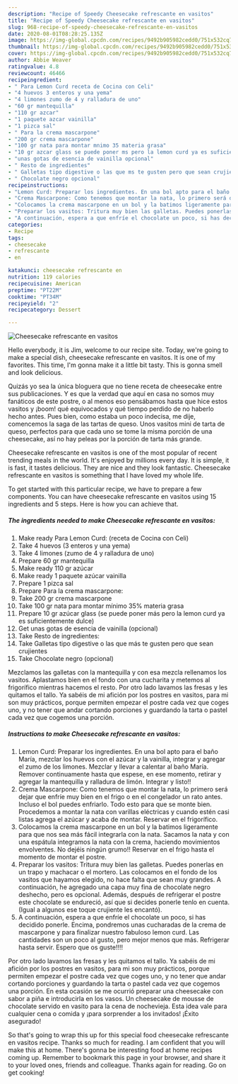 ```yaml
---
description: "Recipe of Speedy Cheesecake refrescante en vasitos"
title: "Recipe of Speedy Cheesecake refrescante en vasitos"
slug: 968-recipe-of-speedy-cheesecake-refrescante-en-vasitos
date: 2020-08-01T08:28:25.135Z
image: https://img-global.cpcdn.com/recipes/9492b905982cedd0/751x532cq70/cheesecake-refrescante-en-vasitos-foto-principal.jpg
thumbnail: https://img-global.cpcdn.com/recipes/9492b905982cedd0/751x532cq70/cheesecake-refrescante-en-vasitos-foto-principal.jpg
cover: https://img-global.cpcdn.com/recipes/9492b905982cedd0/751x532cq70/cheesecake-refrescante-en-vasitos-foto-principal.jpg
author: Abbie Weaver
ratingvalue: 4.8
reviewcount: 46466
recipeingredient:
- " Para Lemon Curd receta de Cocina con Celi"
- "4 huevos 3 enteros y una yema"
- "4 limones zumo de 4 y ralladura de uno"
- "60 gr mantequilla"
- "110 gr azcar"
- "1 paquete azcar vainilla"
- "1 pizca sal"
- " Para la crema mascarpone"
- "200 gr crema mascarpone"
- "100 gr nata para montar mnimo 35 materia grasa"
- "10 gr azcar glass se puede poner ms pero la lemon curd ya es suficientemente dulce"
- "unas gotas de esencia de vainilla opcional"
- " Resto de ingredientes"
- " Galletas tipo digestive o las que ms te gusten pero que sean crujientes"
- " Chocolate negro opcional"
recipeinstructions:
- "Lemon Curd: Preparar los ingredientes. En una bol apto para el baño María, mezclar los huevos con el azúcar y la vainilla, integrar y agregar el zumo de los limones. Mezclar y llevar a calentar al baño María. Remover continuamente hasta que espese, en ese momento, retirar y agregar la mantequilla y ralladura de limón. Integrar y listo!!"
- "Crema Mascarpone: Como tenemos que montar la nata, lo primero será dejar que enfríe muy bien en el frigo o en el congelador un rato antes. Incluso el bol puedes enfriarlo. Todo esto para que se monte bien. Procedemos a montar la nata con varillas eléctricas y cuando estén casi listas agrega el azúcar y acaba de montar. Reservar en el frigorífico."
- "Colocamos la crema mascarpone en un bol y la batimos ligeramente para que nos sea más fácil integrarla con la nata. Sacamos la nata y con una espátula integramos la nata con la crema, haciendo movimientos envolventes. No dejéis ningún grumo!! Reservar en el frigo hasta el momento de montar el postre."
- "Preparar los vasitos: Tritura muy bien las galletas. Puedes ponerlas en un trapo y machacar o el mortero. Las colocamos en el fondo de los vasitos que hayamos elegido, no hace falta que sean muy grandes. A continuación, he agregado una capa muy fina de chocolate negro deshecho, pero es opcional. Además, después de refrigerar el postre este chocolate se endureció, así que si decides ponerle tenlo en cuenta. (Igual a algunos ese toque crujiente les encantó)."
- "A continuación, espera a que enfríe el chocolate un poco, si has decidido ponerle. Encima, pondremos unas cucharadas de la crema de mascarpone y para finalizar nuestro fabuloso lemon curd. Las cantidades son un poco al gusto, pero mejor menos que más. Refrigerar hasta servir. Espero que os guste!!!!"
categories:
- Recipe
tags:
- cheesecake
- refrescante
- en

katakunci: cheesecake refrescante en 
nutrition: 119 calories
recipecuisine: American
preptime: "PT22M"
cooktime: "PT34M"
recipeyield: "2"
recipecategory: Dessert

---
```



![Cheesecake refrescante en vasitos](https://img-global.cpcdn.com/recipes/9492b905982cedd0/751x532cq70/cheesecake-refrescante-en-vasitos-foto-principal.jpg)

Hello everybody, it is Jim, welcome to our recipe site. Today, we're going to make a special dish, cheesecake refrescante en vasitos. It is one of my favorites. This time, I'm gonna make it a little bit tasty. This is gonna smell and look delicious.

Quizás yo sea la única bloguera que no tiene receta de cheesecake entre sus publicaciones. Y es que la verdad que aquí en casa no somos muy fanáticos de este postre, o al menos eso pensábamos hasta que hice estos vasitos y ¡boom! qué equivocados y qué tiempo perdido de no haberlo hecho antes. Pues bien, como estaba un poco indecisa, me dije, comencemos la saga de las tartas de queso. Unos vasitos mini de tarta de queso, perfectos para que cada uno se tome la misma porción de una cheesecake, así no hay peleas por la porción de tarta más grande.

Cheesecake refrescante en vasitos is one of the most popular of recent trending meals in the world. It's enjoyed by millions every day. It is simple, it is fast, it tastes delicious. They are nice and they look fantastic. Cheesecake refrescante en vasitos is something that I have loved my whole life.


To get started with this particular recipe, we have to prepare a few components. You can have cheesecake refrescante en vasitos using 15 ingredients and 5 steps. Here is how you can achieve that.

<!--inarticleads1-->

##### The ingredients needed to make Cheesecake refrescante en vasitos:

1. Make ready  Para Lemon Curd: (receta de Cocina con Celi)
1. Take 4 huevos (3 enteros y una yema)
1. Take 4 limones (zumo de 4 y ralladura de uno)
1. Prepare 60 gr mantequilla
1. Make ready 110 gr azúcar
1. Make ready 1 paquete azúcar vainilla
1. Prepare 1 pizca sal
1. Prepare  Para la crema mascarpone:
1. Take 200 gr crema mascarpone
1. Take 100 gr nata para montar mínimo 35% materia grasa
1. Prepare 10 gr azúcar glass (se puede poner más pero la lemon curd ya es suficientemente dulce)
1. Get unas gotas de esencia de vainilla (opcional)
1. Take  Resto de ingredientes:
1. Take  Galletas tipo digestive o las que más te gusten pero que sean crujientes
1. Take  Chocolate negro (opcional)


Mezclamos las galletas con la mantequilla y con esa mezcla rellenamos los vasitos. Aplastamos bien en el fondo con una cucharita y metemos al frigorífico mientras hacemos el resto. Por otro lado lavamos las fresas y les quitamos el tallo. Ya sabéis de mi afición por los postres en vasitos, para mi son muy prácticos, porque permiten empezar el postre cada vez que coges uno, y no tener que andar cortando porciones y guardando la tarta o pastel cada vez que cogemos una porción. 

<!--inarticleads2-->

##### Instructions to make Cheesecake refrescante en vasitos:

1. Lemon Curd: Preparar los ingredientes. En una bol apto para el baño María, mezclar los huevos con el azúcar y la vainilla, integrar y agregar el zumo de los limones. Mezclar y llevar a calentar al baño María. Remover continuamente hasta que espese, en ese momento, retirar y agregar la mantequilla y ralladura de limón. Integrar y listo!!
1. Crema Mascarpone: Como tenemos que montar la nata, lo primero será dejar que enfríe muy bien en el frigo o en el congelador un rato antes. Incluso el bol puedes enfriarlo. Todo esto para que se monte bien. Procedemos a montar la nata con varillas eléctricas y cuando estén casi listas agrega el azúcar y acaba de montar. Reservar en el frigorífico.
1. Colocamos la crema mascarpone en un bol y la batimos ligeramente para que nos sea más fácil integrarla con la nata. Sacamos la nata y con una espátula integramos la nata con la crema, haciendo movimientos envolventes. No dejéis ningún grumo!! Reservar en el frigo hasta el momento de montar el postre.
1. Preparar los vasitos: Tritura muy bien las galletas. Puedes ponerlas en un trapo y machacar o el mortero. Las colocamos en el fondo de los vasitos que hayamos elegido, no hace falta que sean muy grandes. A continuación, he agregado una capa muy fina de chocolate negro deshecho, pero es opcional. Además, después de refrigerar el postre este chocolate se endureció, así que si decides ponerle tenlo en cuenta. (Igual a algunos ese toque crujiente les encantó).
1. A continuación, espera a que enfríe el chocolate un poco, si has decidido ponerle. Encima, pondremos unas cucharadas de la crema de mascarpone y para finalizar nuestro fabuloso lemon curd. Las cantidades son un poco al gusto, pero mejor menos que más. Refrigerar hasta servir. Espero que os guste!!!!


Por otro lado lavamos las fresas y les quitamos el tallo. Ya sabéis de mi afición por los postres en vasitos, para mi son muy prácticos, porque permiten empezar el postre cada vez que coges uno, y no tener que andar cortando porciones y guardando la tarta o pastel cada vez que cogemos una porción. En esta ocasión se me ocurrió preparar una cheesecake con sabor a piña e introducirla en los vasos. Un cheesecake de mousse de chocolate servido en vasito para la cena de nochevieja. Esta idea vale para cualquier cena o comida y ¡para sorprender a los invitados! ¡Éxito asegurado! 

So that's going to wrap this up for this special food cheesecake refrescante en vasitos recipe. Thanks so much for reading. I am confident that you will make this at home. There's gonna be interesting food at home recipes coming up. Remember to bookmark this page in your browser, and share it to your loved ones, friends and colleague. Thanks again for reading. Go on get cooking!
